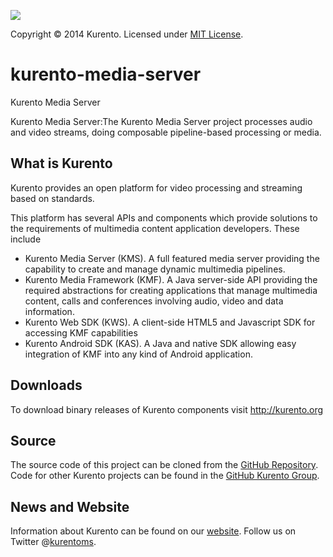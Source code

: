 [![][KurentoImage]][website]

Copyright © 2014 Kurento. Licensed under [MIT License].

kurento-media-server
==========
Kurento Media Server

Kurento Media Server:The Kurento Media Server project processes audio and video streams,
doing composable pipeline-based processing or media.

What is Kurento
-----
Kurento provides an open platform for video processing and streaming
based on standards.

This platform has several APIs and components which provide solutions
to the requirements of multimedia content application developers.
These include

  * Kurento Media Server (KMS). A full featured media server providing
    the capability to create and manage dynamic multimedia pipelines.
  * Kurento Media Framework (KMF). A Java server-side API providing
    the required abstractions for creating applications that manage
    multimedia content, calls and conferences involving audio, video
    and data information.
  * Kurento Web SDK (KWS). A client-side HTML5 and Javascript SDK for
    accessing KMF capabilities
  * Kurento Android SDK (KAS). A Java and native SDK allowing easy
    integration of KMF into any kind of Android application.

Downloads
---------
To download binary releases of Kurento components visit http://kurento.org

Source
------
The source code of this project can be cloned from the [GitHub Repository].
Code for other Kurento projects can be found in the [GitHub Kurento Group].

News and Website
----------------
Information about Kurento can be found on our [website].
Follow us on Twitter @[kurentoms].

[KurentoImage]: https://avatars1.githubusercontent.com/u/5392839?s=120
[MIT License]: http://opensource.org/licenses/MIT
[GitHub Repository]: https://github.com/Kurento/kms-plugin-sample
[GitHub Kurento Group]: https://github.com/kurento
[website]: http://kurento.org
[kurentoms]: http://twitter.com/kurentoms

